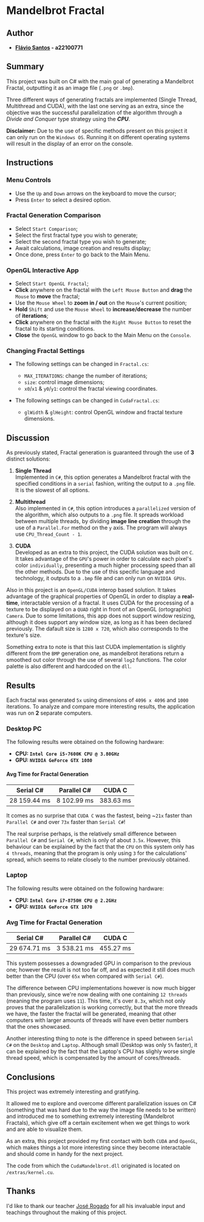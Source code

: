 # **Mandelbrot Fractal**

## Author

- **[Flávio Santos](https://github.com/flaviojosefo) - a22100771**

## Summary

This project was built on C# with the main goal of generating a Mandelbrot Fractal,
outputting it as an image file (`.png` or `.bmp`).

Three different ways of generating fractals are implemented (Single Thread, Multithread and CUDA), 
with the last one serving as an extra, since the objective was the successful parallelization
of the algorithm through a *Divide and Conquer* type strategy using the ***CPU***.

**Disclaimer:** Due to the use of specific methods present on this project it can only run on the `Windows OS`.
Running it on different operating systems will result in the display of an error on the console.

## Instructions

### Menu Controls

- Use the `Up` and `Down` arrows on the keyboard to move the cursor;
- Press `Enter` to select a desired option.

### Fractal Generation Comparison

- Select `Start Comparison`;
- Select the first fractal type you wish to generate;
- Select the second fractal type you wish to generate;
- Await calculations, image creation and results display;
- Once done, press `Enter` to go back to the Main Menu.

### OpenGL Interactive App

- Select `Start OpenGL Fractal`;
- **Click** anywhere on the fractal with the `Left Mouse Button` and **drag** the `Mouse` to **move** the fractal;
- Use the `Mouse Wheel` to **zoom in / out** on the `Mouse`'s current position;
- **Hold** `Shift` and use the `Mouse Wheel` to **increase/decrease** the number of **iterations**;
- **Click** anywhere on the fractal with the `Right Mouse Button` to reset the fractal to its starting conditions.
- **Close** the `OpenGL` window to go back to the Main Menu on the `Console`.

### Changing Fractal Settings

- The following settings can be changed in `Fractal.cs`:
	- `MAX_ITERATIONS`: change the number of iterations;
	- `size`: control image dimensions;
	- `x0`/`x1` & `y0`/`y1`: control the fractal viewing coordinates.

- The following settings can be changed in `CudaFractal.cs`:
	- `glWidth` & `glHeight`: control OpenGL window and fractal texture dimensions.

## Discussion

As previously stated, Fractal generation is guaranteed through the use of **3** distinct solutions:

1. **Single Thread**  
 Implemented in `C#`, this option generates a Mandelbrot fractal with the specified conditions in a `serial` 
 fashion, writing the output to a `.png` file. It is the slowest of all options.

2. **Multithread**  
 Also implemented in `C#`, this option introduces a `parallelized` version of the algorithm, which also outputs to a
 `.png` file. It spreads workload between multiple threads, by dividing **image line creation** through the use of a 
 `Parallel.For` method on the `y` axis. The program will always use `CPU_Thread_Count - 1`.

3. **CUDA**  
 Developed as an extra to this project, the CUDA solution was built on `C`. It takes advantage of the `GPU`'s power
 in order to calculate each pixel's color `individually`, presenting a much higher processing speed than all the other
 methods. Due to the use of this specific language and technology, it outputs to a `.bmp` file and can only run on 
 `NVIDIA GPUs`.

Also in this project is an `OpenGL/CUDA` interop based solution. It takes advantage of the graphical properties of OpenGL
in order to display a **real-time**, interactable version of a fractal. It uses CUDA for the processing of a texture to 
be displayed on a `QUAD` right in front of an OpenGL (ortographic) `Camera`. 
Due to some limitations, this app does not support window resizing, although it does support any window size, as long 
as it has been declared previously. The dafault size is `1280 x 720`, which also corresponds to the texture's size.

Something extra to note is that this last CUDA implementation is slightly different from the `BMP` generation one, 
as mandelbrot iterations return a smoothed out color through the use of several `log2` functions. The color 
palette is also different and hardcoded on the `dll`.

## Results

Each fractal was generated `5x` using dimensions of `4096 x 4096` and `1000` iterations.
To analyze and compare more interesting results, the application was run on **2** separate computers.

### Desktop PC

The following results were obtained on the following hardware:

 - **CPU: `Intel Core i5-7600K CPU @ 3.80GHz`**
 - **GPU: `NVIDIA GeForce GTX 1080`**

#### Avg Time for Fractal Generation
   Serial C#  |  Parallel C#  |   CUDA C  |
:-----------: | :-----------: | :-------: |
 28 159.44 ms |  8 102.99 ms  | 383.63 ms |
 
 It comes as no surprise that `CUDA C` was the fastest, being ~`21x` faster than `Parallel C#` and over `73x` faster
 than `Serial C#`!
 
 The real surprise perhaps, is the relatively small difference between `Parallel C#` and `Serial C#`, which is only of 
 about `3.5x`. However, this behaviour can be explained by the fact that the `CPU` on this system only has `4 threads`,
 meaning that the program is only using `3` for the calculations' spread, which seems to relate closely to the number 
 previously obtained.

### Laptop

The following results were obtained on the following hardware:

 - **CPU: `Intel Core i7-8750H CPU @ 2.2GHz`**
 - **GPU: `NVIDIA GeForce GTX 1070`**

### Avg Time for Fractal Generation
   Serial C#  |  Parallel C#  |   CUDA C  |
:-----------: | :-----------: | :-------: |
 29 674.71 ms |  3 538.21 ms  | 455.27 ms |
 
 This system possesses a downgraded GPU in comparison to the previous one; however the result is not too far off, 
 and as expected it still does much better than the CPU (over `65x` when compared with `Serial C#`).
 
 The difference between CPU implementations however is now much bigger than previously, since we're now dealing with one
 containing `12 threads` (meaning the program uses `11`). This time, it's over `8.3x`, which not only proves that the
 parallelization is working correctly, but that the more threads we have, the faster the fractal will be generated,
 meaning that other computers with larger amounts of threads will have even better numbers that the ones showcased.
 
 Another interesting thing to note is the difference in speed between `Serial C#` on the `Desktop` and `Laptop`.
 Although small (Desktop was only `5%` faster), it can be explained by the fact that the Laptop's CPU has slighly
 worse single thread speed, which is compensated by the amount of cores/threads.

## Conclusions

This project was extremely interesting and gratifying.

It allowed me to explore and overcome different parallelization issues on C# (something that was hard due to the way 
the image file needs to be written) and introduced me to something extremely interesting (Mandelbrot Fractals), which
give off a certain excitement when we get things to work and are able to visualize them.

As an extra, this project provided my first contact with both `CUDA` and `OpenGL`, which makes things a lot more 
interesting since they become interactable and should come in handy for the next project.

The code from which the `CudaMandelbrot.dll` originated is located on `/extras/kernel.cu`.

## Thanks

I'd like to thank our teacher [José Rogado](https://github.com/jrogado) for all his invaluable input and teachings 
throughout the making of this project.
